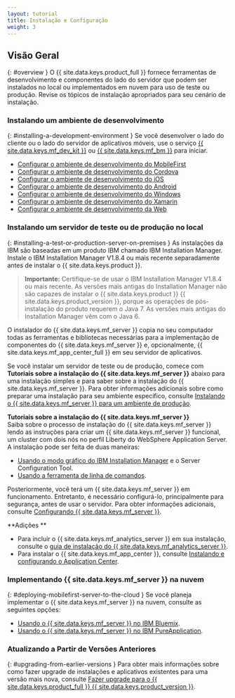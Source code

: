 ```yaml
---
layout: tutorial
title: Instalação e Configuração
weight: 3
---
```

<!-- NLS_CHARSET=UTF-8 -->
## Visão Geral
{: #overview }
O {{ site.data.keys.product_full }} fornece ferramentas de desenvolvimento e componentes do lado do servidor que podem ser instalados no local ou implementados em nuvem para uso de teste ou produção. Revise os tópicos de instalação apropriados para seu cenário de instalação.

### Instalando um ambiente de desenvolvimento
{: #installing-a-development-environment }
Se você desenvolver o lado do cliente ou o lado do servidor de aplicativos móveis, use o serviço [{{ site.data.keys.mf_dev_kit }}](development/mobilefirst/) ou [{{ site.data.keys.mf_bm }}](../bluemix/using-mobile-foundation) para iniciar.

* [Configurar o ambiente de desenvolvimento do MobileFirst](development/mobilefirst/)
* [Configurar o ambiente de desenvolvimento do Cordova](development/cordova)
* [Configurar o ambiente de desenvolvimento do iOS](development/ios)
* [Configurar o ambiente de desenvolvimento do Android](development/android)
* [Configurar o ambiente de desenvolvimento do Windows](development/windows)
* [Configurar o ambiente de desenvolvimento do Xamarin](development/xamarin)
* [Configurar o ambiente de desenvolvimento da Web](development/web)

### Instalando um servidor de teste ou de produção no local
{: #installing-a-test-or-production-server-on-premises }
As instalações da IBM são baseadas em um produto IBM chamado IBM Installation Manager. Instale o IBM Installation Manager V1.8.4 ou mais recente separadamente antes de instalar o {{ site.data.keys.product }}.

> **Importante:** Certifique-se de usar o IBM Installation Manager V1.8.4 ou mais recente. As versões mais antigas do Installation Manager não são capazes de instalar o {{ site.data.keys.product }} {{ site.data.keys.product_version }}, porque as operações de pós-instalação do produto requerem o Java 7. As versões mais antigas do Installation Manager vêm com o Java 6.

O instalador do {{ site.data.keys.mf_server }} copia no seu computador todas as ferramentas e bibliotecas necessárias para a implementação de componentes do
{{ site.data.keys.mf_server }} e, opcionalmente, {{ site.data.keys.mf_app_center_full }} em seu servidor de aplicativos.

Se você instalar um servidor de teste ou de produção, comece com **Tutoriais sobre a instalação do {{ site.data.keys.mf_server }}** abaixo para uma instalação simples e para saber sobre a instalação do {{ site.data.keys.mf_server }}. Para obter informações adicionais sobre como preparar uma instalação para seu ambiente específico, consulte [Instalando o {{ site.data.keys.mf_server }} para um ambiente de produção](production).

**Tutoriais sobre a instalação do {{ site.data.keys.mf_server }}**  
Saiba sobre o processo de instalação do {{ site.data.keys.mf_server }} lendo as instruções para criar um {{ site.data.keys.mf_server }} funcional, um cluster com dois nós no perfil Liberty do WebSphere Application Server. A instalação pode ser feita de duas maneiras:

* [Usando o modo gráfico do IBM Installation Manager](production/tutorials/graphical-mode) e o Server Configuration Tool.
* [Usando a ferramenta de linha de comandos](production/tutorials/command-line).

Posteriormente, você terá um {{ site.data.keys.mf_server }} em funcionamento. Entretanto, é necessário configurá-lo, principalmente para segurança, antes de usar o servidor. Para obter informações adicionais, consulte
[Configurando {{ site.data.keys.mf_server }}](production/server-configuration).

**Adições
**  

* Para incluir o {{ site.data.keys.mf_analytics_server }} em sua instalação, consulte o [guia de instalação do {{ site.data.keys.mf_analytics_server }}](production/analytics/installation/).  
* Para instalar o {{ site.data.keys.mf_app_center }}, consulte [Instalando e configurando o Application Center](production/appcenter).

### Implementando {{ site.data.keys.mf_server }} na nuvem
{: #deploying-mobilefirst-server-to-the-cloud }
Se você planeja implementar o {{ site.data.keys.mf_server }} na nuvem, consulte as seguintes opções:

* [Usando o {{ site.data.keys.mf_server }} no IBM Bluemix](../bluemix).
* [Usando o {{ site.data.keys.mf_server }} no IBM PureApplication](production/pure-application).

### Atualizando a Partir de Versões Anteriores
{: #upgrading-from-earlier-versions }
Para obter mais informações sobre como fazer upgrade de instalações e aplicativos existentes para uma versão mais nova, consulte
[Fazer upgrade para o {{ site.data.keys.product_full }} {{ site.data.keys.product_version }}](../all-tutorials/#upgrading_to_current_version).


